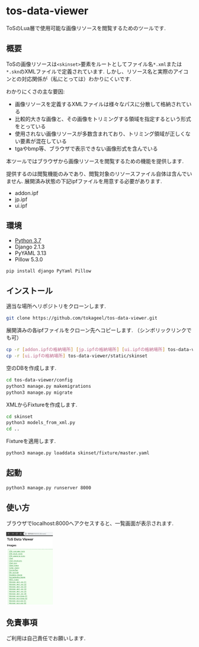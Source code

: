 # tos-data-viewer
ToSのLua層で使用可能な画像リソースを閲覧するためのツールです.

## 概要
ToSの画像リソースは`<skinset>`要素をルートとしてファイル名`*.xml`または`*.skn`のXMLファイルで定義されています.
しかし、リソース名と実際のアイコンとの対応関係が（私にとっては）わかりにくいです.

わかりにくさの主な要因:
* 画像リソースを定義するXMLファイルは様々なパスに分散して格納されている
* 比較的大きな画像と、その画像をトリミングする領域を指定するという形式をとっている
* 使用されない画像リソースが多数含まれており、トリミング領域が正しくない要素が混在している
* tgaやbmp等、ブラウザで表示できない画像形式を含んでいる

本ツールではブラウザから画像リソースを閲覧するための機能を提供します.

提供するのは閲覧機能のみであり、閲覧対象のリソースファイル自体は含んでいません.
展開済み状態の下記ipfファイルを用意する必要があります.

* addon.ipf
* jp.ipf
* ui.ipf

## 環境
* [Python 3.7](https://www.python.org/)
* Django 2.1.3
* PyYAML 3.13
* Pillow 5.3.0 

```bash
pip install django PyYaml Pillow
```

## インストール

適当な場所へリポジトリをクローンします.
```bash
git clone https://github.com/tokageel/tos-data-viewer.git
```

展開済みの各ipfファイルをクローン先へコピーします.
（シンボリックリンクでも可）

```bash
cp -r [addon.ipfの格納場所] [jp.ipfの格納場所] [ui.ipfの格納場所] tos-data-viewer/data/
cp -r [ui.ipfの格納場所] tos-data-viewer/static/skinset
```

空のDBを作成します.

```bash
cd tos-data-viewer/config
python3 manage.py makemigrations
python3 manage.py migrate
```

XMLからFixtureを作成します.
```bash
cd skinset
python3 models_from_xml.py
cd ..
```

Fixtureを適用します.
```bash
python3 manage.py loaddata skinset/fixture/master.yaml
```

## 起動
```bash
python3 manage.py runserver 8000
```

## 使い方
ブラウザでlocalhost:8000へアクセスすると、一覧画面が表示されます.

<img src="./res/img_index.png" width="25%">

## 免責事項
ご利用は自己責任でお願いします.
